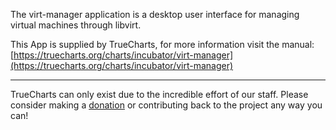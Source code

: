 The virt-manager application is a desktop user interface for managing virtual machines through libvirt.

This App is supplied by TrueCharts, for more information visit the manual: [https://truecharts.org/charts/incubator/virt-manager](https://truecharts.org/charts/incubator/virt-manager)

---

TrueCharts can only exist due to the incredible effort of our staff.
Please consider making a [donation](https://truecharts.org/about/sponsor) or contributing back to the project any way you can!
